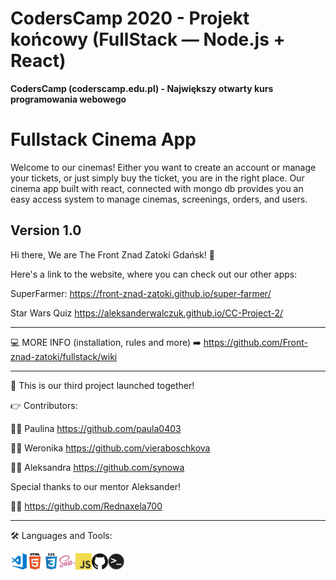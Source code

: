 # CodersCamp 2020 - Projekt końcowy (FullStack — Node.js + React)
**CodersCamp (coderscamp.edu.pl) - Największy otwarty kurs programowania webowego** 
 
# Fullstack Cinema App
  
Welcome to our cinemas!
Either you want to create an account or manage your tickets, or just simply buy the ticket, you are in the right place.
Our cinema app built with react, connected with mongo db provides you an easy access system to manage cinemas, 
screenings, orders, and users.

Version 1.0
---

Hi there, We are The Front Znad Zatoki Gdańsk! 👋

Here's a link to the website, where you can check out our other apps:

SuperFarmer:
https://front-znad-zatoki.github.io/super-farmer/

Star Wars Quiz
https://aleksanderwalczuk.github.io/CC-Project-2/

---

:computer: MORE INFO  (installation, rules and more) ➡️ 
https://github.com/Front-znad-zatoki/fullstack/wiki

---
:rocket: This is our third project launched together!

:point_right: Contributors:

:woman_technologist: Paulina https://github.com/paula0403

:woman_technologist: Weronika https://github.com/vieraboschkova

:woman_technologist: Aleksandra https://github.com/synowa

Special thanks to our mentor Aleksander!

:man_teacher: https://github.com/Rednaxela700

 ---
 
:hammer_and_wrench: Languages and Tools:

<img  align="left"  alt="Visual Studio Code"  width="26px"  src="https://raw.githubusercontent.com/github/explore/80688e429a7d4ef2fca1e82350fe8e3517d3494d/topics/visual-studio-code/visual-studio-code.png" />

<img  align="left"  alt="HTML5"  width="26px"  src="https://raw.githubusercontent.com/github/explore/80688e429a7d4ef2fca1e82350fe8e3517d3494d/topics/html/html.png" />

<img  align="left"  alt="CSS3"  width="26px"  src="https://raw.githubusercontent.com/github/explore/80688e429a7d4ef2fca1e82350fe8e3517d3494d/topics/css/css.png" />

<img  align="left"  alt="Sass"  width="26px"  src="https://raw.githubusercontent.com/github/explore/80688e429a7d4ef2fca1e82350fe8e3517d3494d/topics/sass/sass.png" />

<img  align="left"  alt="JavaScript"  width="26px"  src="https://raw.githubusercontent.com/github/explore/80688e429a7d4ef2fca1e82350fe8e3517d3494d/topics/javascript/javascript.png" />

<img  align="left"  alt="GitHub"  width="26px"  src="https://raw.githubusercontent.com/github/explore/78df643247d429f6cc873026c0622819ad797942/topics/github/github.png" />

<img  align="left"  alt="Terminal"  width="26px"  src="https://raw.githubusercontent.com/github/explore/80688e429a7d4ef2fca1e82350fe8e3517d3494d/topics/terminal/terminal.png" />

